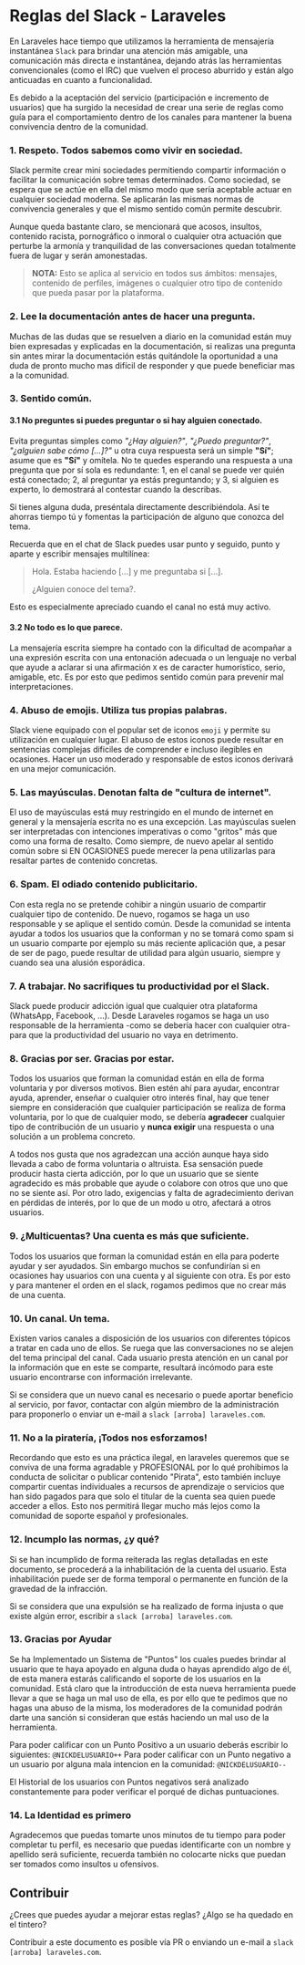 # Reglas del Slack - Laraveles

En Laraveles hace tiempo que utilizamos la herramienta de mensajería instantánea `Slack` para brindar una atención más amigable, una comunicación más directa e instantánea, dejando atrás las herramientas convencionales (como el IRC) que vuelven el proceso aburrido y están algo anticuadas en cuanto a funcionalidad. 

Es debido a la aceptación del servicio (participación e incremento de usuarios) que ha surgido la necesidad de crear una serie de reglas como guía para el comportamiento dentro de los canales para mantener la buena convivencia dentro de la comunidad.

### 1. Respeto. Todos sabemos como vivir en sociedad.

Slack permite crear mini sociedades permitiendo compartir información o facilitar la comunicación sobre temas determinados. Como sociedad, se espera que se actúe en ella del mismo modo que sería aceptable actuar en cualquier sociedad moderna. Se aplicarán las mismas normas de convivencia generales y que el mismo sentido común permite descubrir.

Aunque queda bastante claro, se mencionará que acosos, insultos, contenido racista, pornográfico o inmoral o cualquier otra actuación que perturbe la armonía y tranquilidad de las conversaciones quedan totalmente fuera de lugar y serán amonestadas.

> **NOTA:** Esto se aplica al servicio en todos sus ámbitos: mensajes, contenido de perfiles, imágenes o cualquier otro tipo de contenido que pueda pasar por la plataforma.

### 2. Lee la documentación antes de hacer una pregunta.

Muchas de las dudas que se resuelven a diario en la comunidad están muy bien expresadas y explicadas en la documentación, si realizas una pregunta sin antes mirar la documentación estás quitándole la oportunidad a una duda de pronto mucho mas difícil de responder y que puede beneficiar mas a la comunidad.

### 3. Sentido común. 

#### 3.1 No preguntes si puedes preguntar o si hay alguien conectado.

Evita preguntas simples como *"¿Hay alguien?"*, *"¿Puedo preguntar?"*, *"¿alguien sabe cómo [...]?"* u otra cuya respuesta será un simple **"Sí"**; asume que es **"Sí"** y omítela. No te quedes esperando una respuesta a una pregunta que por sí sola es redundante: 1, en el canal se puede ver quién está conectado; 2, al preguntar ya estás preguntando; y 3, si alguien es experto, lo demostrará al contestar cuando la describas.

Si tienes alguna duda, preséntala directamente describiéndola. Así te ahorras tiempo tú y fomentas la participación de alguno que conozca del tema. 

Recuerda que en el chat de Slack puedes usar punto y seguido, punto y aparte y escribir mensajes multilínea:

> Hola. Estaba haciendo [...] y me preguntaba si [...]. 
>
> ¿Alguien conoce del tema?.

Esto es especialmente apreciado cuando el canal no está muy activo.


#### 3.2 No todo es lo que parece.

La mensajería escrita siempre ha contado con la dificultad de acompañar a una expresión escrita con una entonación adecuada o un lenguaje no verbal que ayude a aclarar si una afirmación `X` es de caracter humorístico, serio, amigable, etc. Es por esto que pedimos sentido común para prevenir mal interpretaciones.


### 4. Abuso de emojis. Utiliza tus propias palabras.

Slack viene equipado con el popular set de iconos `emoji` y permite su utilización en cualquier lugar. El abuso de estos iconos puede resultar en sentencias complejas dificiles de comprender e incluso ilegibles en ocasiones. Hacer un uso moderado y responsable de estos iconos derivará en una mejor comunicación.

### 5. Las mayúsculas. Denotan falta de "cultura de internet".

El uso de mayúsculas está muy restringido en el mundo de internet en general y la mensajería escrita no es una excepción. Las mayúsculas suelen ser interpretadas con intenciones imperativas o como "gritos" más que como una forma de resalto. Como siempre, de nuevo apelar al sentido común sobre si EN OCASIONES puede merecer la pena utilizarlas para resaltar partes de contenido concretas.

### 6. Spam. El odiado contenido publicitario.

Con esta regla no se pretende cohibir a ningún usuario de compartir cualquier tipo de contenido. De nuevo, rogamos se haga un uso responsable y se aplique el sentido común. Desde la comunidad se intenta ayudar a todos los usuarios que la conforman y no se tomará como spam si un usuario comparte por ejemplo su más reciente aplicación que, a pesar de ser de pago, puede resultar de utilidad para algún usuario, siempre y cuando sea una alusión esporádica.

### 7. A trabajar. No sacrifiques tu productividad por el Slack.

Slack puede producir adicción igual que cualquier otra plataforma (WhatsApp, Facebook, ...). Desde Laraveles rogamos se haga un uso responsable de la herramienta -como se debería hacer con cualquier otra- para que la productividad del usuario no vaya en detrimento. 

### 8. Gracias por ser. Gracias por estar.

Todos los usuarios que forman la comunidad están en ella de forma voluntaria y por diversos motivos. Bien estén ahí para ayudar, encontrar ayuda, aprender, enseñar o cualquier otro interés final, hay que tener siempre en consideración que cualquier participación se realiza de forma voluntaria, por lo que de cualquier modo, se debería **agradecer** cualquier tipo de contribución de un usuario y **nunca exigir** una respuesta o una solución a un problema concreto.

A todos nos gusta que nos agradezcan una acción aunque haya sido llevada a cabo de forma voluntaria o altruista. Esa sensación puede producir hasta cierta adicción, por lo que un usuario que se siente agradecido es más probable que ayude o colabore con otros que uno que no se siente así. Por otro lado, exigencias y falta de agradecimiento derivan en pérdidas de interés, por lo que de un modo u otro, afectará a otros usuarios.

### 9. ¿Multicuentas? Una cuenta es más que suficiente.

Todos los usuarios que forman la comunidad están en ella para poderte ayudar y ser ayudados. Sin embargo muchos se confundirían si en ocasiones hay usuarios con una cuenta y al siguiente con otra. Es por esto y para mantener el orden en el slack, rogamos pedimos que no crear más de una cuenta.

### 10. Un canal. Un tema.

Existen varios canales a disposición de los usuarios con diferentes tópicos a tratar en cada uno de ellos. Se ruega que las conversaciones no se alejen del tema principal del canal. Cada usuario presta atención en un canal por la información que en este se comparte, resultará incómodo para este usuario encontrarse con información irrelevante.

Si se considera que un nuevo canal es necesario o puede aportar beneficio al servicio, por favor, contactar con algún miembro de la administración para proponerlo o enviar un e-mail a `slack [arroba] laraveles.com`.

### 11. No a la piratería, ¡Todos nos esforzamos!

Recordando que esto es una práctica ilegal, en laraveles queremos que se conviva de una forma agradable y PROFESIONAL por lo qué prohibimos la conducta de solicitar o publicar contenido "Pirata", esto también incluye compartir cuentas individuales a recursos de aprendizaje o servicios que han sido pagados para que solo el titular de la cuenta sea quien puede acceder a ellos. Esto nos permitirá llegar mucho más lejos como la comunidad de soporte español y profesionales.

### 12. Incumplo las normas, ¿y qué?

Si se han incumplido de forma reiterada las reglas detalladas en este documento, se procederá a la inhabilitación de la cuenta del usuario. Esta inhabilitación puede ser de forma temporal o permanente en función de la gravedad de la infracción.

Si se considera que una expulsión se ha realizado de forma injusta o que existe algún error, escribir a `slack [arroba] laraveles.com`.

### 13. Gracias por Ayudar

Se ha Implementado un Sistema de "Puntos" los cuales puedes brindar al usuario que te haya apoyado en alguna duda o hayas aprendido algo de él, de esta manera estarás calificando el soporte de los usuarios en la comunidad. Está claro que la introducción de esta nueva herramienta puede llevar a que se haga un mal uso de ella, es por ello que te pedimos que no hagas una abuso de la misma, los moderadores de la comunidad podrán darte una sanción si consideran que estás haciendo un mal uso de la herramienta.

Para poder calificar con un Punto Positivo a un usuario deberás escribir lo siguientes: `@NICKDELUSUARIO++`
Para poder calificar con un Punto negativo a un usuario por alguna mala intencion en la comunidad: `@NICKDELUSUARIO--`

El Historial de los usuarios con Puntos negativos será analizado constantemente para poder verificar el porqué de dichas puntuaciones.

### 14. La Identidad es primero

Agradecemos que puedas tomarte unos minutos de tu tiempo para poder completar tu perfil, es necesario que puedas identificarte con un nombre y apellido será suficiente, recuerda también no colocarte nicks que puedan ser tomados como insultos u ofensivos. 


## Contribuir

¿Crees que puedes ayudar a mejorar estas reglas? ¿Algo se ha quedado en el tintero? 

Contribuir a este documento es posible vía PR o enviando un e-mail a `slack [arroba] laraveles.com`.
